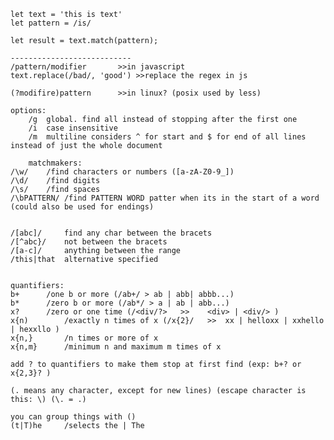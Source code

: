 	let text = 'this is text'
	let pattern = /is/
	
	let result = text.match(pattern);
	
	---------------------------
	/pattern/modifier		>>in javascript
	text.replace(/bad/, 'good')	>>replace the regex in js
	
	(?modifire)pattern		>>in linux? (posix used by less)
	
	options:
		/g	global. find all instead of stopping after the first one
		/i	case insensitive
		/m	multiline considers ^ for start and $ for end of all lines instead of just the whole document
	
		matchmakers:
	/\w/	/find characters or numbers ([a-zA-Z0-9_])
	/\d/	/find digits
	/\s/	/find spaces
	/\bPATTERN/	/find PATTERN WORD patter when its in the start of a word (could also be used for endings)
	
	
	/[abc]/		find any char between the bracets
	/[^abc}/	not between the bracets
	/[a-c]/		anything between the range
	/this|that	alternative specified
	
	
	quantifiers:
	b+		/one b or more (/ab+/ > ab | abb| abbb...)
	b*		/zero b or more (/ab*/ > a | ab | abb...)
	x?		/zero or one time (/<div/?>   >>    <div> | <div/> )
	x{n)		/exactly n times of x (/x{2}/	>>	xx | helloxx | xxhello | hexxllo )
	x{n,}		/n times or more of x
	x{n,m}		/minimum n and maximum m times of x
	
	add ? to quantifiers to make them stop at first find (exp: b+? or x{2,3}? )
	
	(. means any character, except for new lines) (escape character is this: \) (\. = .)
	
	you can group things with ()
	(t|T)he		/selects the | The
